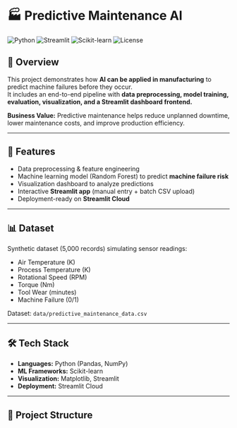 # 🏭 Predictive Maintenance AI

![Python](https://img.shields.io/badge/Python-3.9-blue)
![Streamlit](https://img.shields.io/badge/Streamlit-Frontend-red)
![Scikit-learn](https://img.shields.io/badge/ML-Scikit--learn-green)
![License](https://img.shields.io/badge/License-MIT-green)

## 📌 Overview
This project demonstrates how **AI can be applied in manufacturing** to predict machine failures before they occur.  
It includes an end-to-end pipeline with **data preprocessing, model training, evaluation, visualization, and a Streamlit dashboard frontend.**  

**Business Value:** Predictive maintenance helps reduce unplanned downtime, lower maintenance costs, and improve production efficiency.

---

## 🚀 Features
- Data preprocessing & feature engineering  
- Machine learning model (Random Forest) to predict **machine failure risk**  
- Visualization dashboard to analyze predictions  
- Interactive **Streamlit app** (manual entry + batch CSV upload)  
- Deployment-ready on **Streamlit Cloud**  

---

## 📊 Dataset
Synthetic dataset (5,000 records) simulating sensor readings:  
- Air Temperature (K)  
- Process Temperature (K)  
- Rotational Speed (RPM)  
- Torque (Nm)  
- Tool Wear (minutes)  
- Machine Failure (0/1)  

Dataset: `data/predictive_maintenance_data.csv`  

---

## 🛠 Tech Stack
- **Languages:** Python (Pandas, NumPy)  
- **ML Frameworks:** Scikit-learn  
- **Visualization:** Matplotlib, Streamlit  
- **Deployment:** Streamlit Cloud  

---

## 📂 Project Structure
